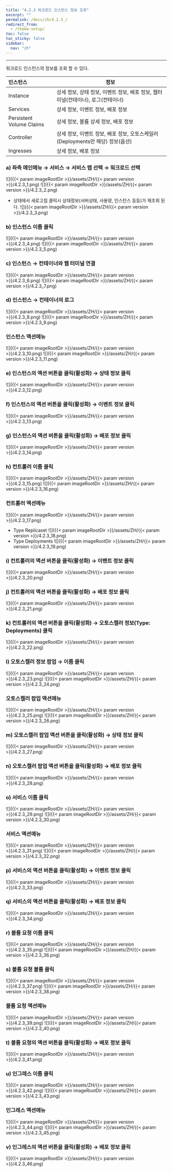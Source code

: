 ```yaml
---
title: "4.2.3 워크로드 인스턴스 정보 조회"
excerpt: ""
permalink: /docs/zh/4.2.3_/
redirect_from:
  - /theme-setup/
toc: false
toc_sticky: false
sidebar:
  nav: "zh"
---
```


---
워크로드 인스턴스의 정보를 조회 할 수 있다.

| **인스턴스**               | **정보**                                                |
| :----------------------- | ----------------------------------------------------- |
| Instance                 | 상세 정보, 상태 정보, 이벤트 정보, 배포 정보, 웹터미널\(컨테이너\), 로그\(컨테이너\) |
| Services                 | 상세 정보, 이벤트 정보, 배포 정보                                  |
| Persistent Volume Claims | 상세 정보, 볼륨 상세 정보, 배포 정보                                |
| Controller               | 상세 정보, 이벤트 정보, 배포 정보, 오토스케일러(Deployments만 해당) 정보\(옵션\)                 |
| Ingresses                | 상세 정보, 배포 정보                                          |

### a\) 좌측 메인메뉴 → 서비스 → 서비스 맵 선택 → 워크로드 선택
![]({{< param imageRootDir >}}/assets/ZH/{{< param version >}}/4.2.3_1.png)
![]({{< param imageRootDir >}}/assets/ZH/{{< param version >}}/4.2.3_2.png)

* 상태에서 새로고침 클릭시 상태정보(서버상태, 사용량, 인스턴스 등등)가 재조회 된다.
![]({{< param imageRootDir >}}/assets/ZH/{{< param version >}}/4.2.3_3.png)


### b\) 인스턴스 이름 클릭
![]({{< param imageRootDir >}}/assets/ZH/{{< param version >}}/4.2.3_4.png)
![]({{< param imageRootDir >}}/assets/ZH/{{< param version >}}/4.2.3_5.png)

### c\) 인스턴스 → 컨테이너와 웹 터미널 연결
![]({{< param imageRootDir >}}/assets/ZH/{{< param version >}}/4.2.3_6.png)
![]({{< param imageRootDir >}}/assets/ZH/{{< param version >}}/4.2.3_7.png)

### d\) 인스턴스 → 컨테이너의 로그
![]({{< param imageRootDir >}}/assets/ZH/{{< param version >}}/4.2.3_8.png)
![]({{< param imageRootDir >}}/assets/ZH/{{< param version >}}/4.2.3_9.png)

### 인스턴스 액션메뉴
![]({{< param imageRootDir >}}/assets/ZH/{{< param version >}}/4.2.3_10.png)
![]({{< param imageRootDir >}}/assets/ZH/{{< param version >}}/4.2.3_11.png)

### e\) 인스턴스의 액션 버튼을 클릭\(활성화\) → 상태 정보 클릭
![]({{< param imageRootDir >}}/assets/ZH/{{< param version >}}/4.2.3_12.png)

### f\) 인스턴스의 액션 버튼을 클릭\(활성화\) → 이벤트 정보 클릭
![]({{< param imageRootDir >}}/assets/ZH/{{< param version >}}/4.2.3_13.png)

### g\) 인스턴스의 액션 버튼을 클릭\(활성화\) → 배포 정보 클릭
![]({{< param imageRootDir >}}/assets/ZH/{{< param version >}}/4.2.3_14.png)


### h\) 컨트롤러 이름 클릭
![]({{< param imageRootDir >}}/assets/ZH/{{< param version >}}/4.2.3_15.png)
![]({{< param imageRootDir >}}/assets/ZH/{{< param version >}}/4.2.3_16.png)

### 컨트롤러 액션메뉴
![]({{< param imageRootDir >}}/assets/ZH/{{< param version >}}/4.2.3_17.png)

* Type Replicaset
![]({{< param imageRootDir >}}/assets/ZH/{{< param version >}}/4.2.3_18.png)
* Type Deployments
![]({{< param imageRootDir >}}/assets/ZH/{{< param version >}}/4.2.3_19.png)

### i\) 컨트롤러의 액션 버튼을 클릭\(활성화\) → 이벤트 정보 클릭
![]({{< param imageRootDir >}}/assets/ZH/{{< param version >}}/4.2.3_20.png)

### j\) 컨트롤러의 액션 버튼을 클릭\(활성화\) → 배포 정보 클릭
![]({{< param imageRootDir >}}/assets/ZH/{{< param version >}}/4.2.3_21.png)

### k\) 컨트롤러의 액션 버튼을 클릭\(활성화\) → 오토스켈러 정보(Type: Deployments) 클릭
![]({{< param imageRootDir >}}/assets/ZH/{{< param version >}}/4.2.3_22.png)

### l\) 오토스켈러 정보 팝업 → 이름 클릭
![]({{< param imageRootDir >}}/assets/ZH/{{< param version >}}/4.2.3_23.png)
![]({{< param imageRootDir >}}/assets/ZH/{{< param version >}}/4.2.3_24.png)

### 오토스켈러 팝업 액션메뉴
![]({{< param imageRootDir >}}/assets/ZH/{{< param version >}}/4.2.3_25.png)
![]({{< param imageRootDir >}}/assets/ZH/{{< param version >}}/4.2.3_26.png)

### m\) 오토스켈러 팝업 액션 버튼을 클릭\(활성화\) → 상태 정보 클릭
![]({{< param imageRootDir >}}/assets/ZH/{{< param version >}}/4.2.3_27.png)

### n\) 오토스켈러 팝업 액션 버튼을 클릭\(활성화\) → 배포 정보 클릭
![]({{< param imageRootDir >}}/assets/ZH/{{< param version >}}/4.2.3_28.png)


### o\) 서비스 이름 클릭
![]({{< param imageRootDir >}}/assets/ZH/{{< param version >}}/4.2.3_29.png)
![]({{< param imageRootDir >}}/assets/ZH/{{< param version >}}/4.2.3_30.png)

### 서비스 액션메뉴
![]({{< param imageRootDir >}}/assets/ZH/{{< param version >}}/4.2.3_31.png)
![]({{< param imageRootDir >}}/assets/ZH/{{< param version >}}/4.2.3_32.png)

### p\) 서비스의 액션 버튼을 클릭\(활성화\) → 이벤트 정보 클릭
![]({{< param imageRootDir >}}/assets/ZH/{{< param version >}}/4.2.3_33.png)

### q\) 서비스의 액션 버튼을 클릭\(활성화\) → 배포 정보 클릭
![]({{< param imageRootDir >}}/assets/ZH/{{< param version >}}/4.2.3_34.png)


### r\) 볼륨 요청 이름 클릭
![]({{< param imageRootDir >}}/assets/ZH/{{< param version >}}/4.2.3_35.png)
![]({{< param imageRootDir >}}/assets/ZH/{{< param version >}}/4.2.3_36.png)

### s\) 볼륨 요청 볼륨 클릭
![]({{< param imageRootDir >}}/assets/ZH/{{< param version >}}/4.2.3_37.png)
![]({{< param imageRootDir >}}/assets/ZH/{{< param version >}}/4.2.3_38.png)

### 볼륨 요청 액션메뉴
![]({{< param imageRootDir >}}/assets/ZH/{{< param version >}}/4.2.3_39.png)
![]({{< param imageRootDir >}}/assets/ZH/{{< param version >}}/4.2.3_40.png)

### t\) 볼륨 요청의 액션 버튼을 클릭\(활성화\) → 배포 정보 클릭
![]({{< param imageRootDir >}}/assets/ZH/{{< param version >}}/4.2.3_41.png)


### u\) 인그레스 이름 클릭
![]({{< param imageRootDir >}}/assets/ZH/{{< param version >}}/4.2.3_42.png)
![]({{< param imageRootDir >}}/assets/ZH/{{< param version >}}/4.2.3_43.png)

### 인그레스 액션메뉴
![]({{< param imageRootDir >}}/assets/ZH/{{< param version >}}/4.2.3_44.png)
![]({{< param imageRootDir >}}/assets/ZH/{{< param version >}}/4.2.3_45.png)

### v\) 인그레스의 액션 버튼을 클릭\(활성화\) → 배포 정보 클릭
![]({{< param imageRootDir >}}/assets/ZH/{{< param version >}}/4.2.3_46.png)
